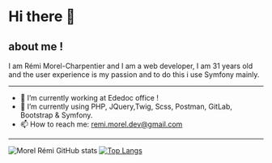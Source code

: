 # Hi there 👋


## about me ! 
 I am Rémi Morel-Charpentier and I am a web developer, I am 31 years old and the user experience is my passion and to do this i use Symfony mainly.
<!--
**MorelRemi17/MorelRemi17** is a ✨ _special_ ✨ repository because its `README.md` (this file) appears on your GitHub profile.

- 👯 I’m looking to collaborate on ...
- 🤔 I’m looking for help with ...
- 💬 Ask me about ...
- 📫 How to reach me: ...
- 😄 Pronouns: ...
- ⚡ Fun fact: ...
-->
***
- 🔭 I’m currently working at Ededoc office ! 
- 🌱 I’m currently using PHP, JQuery,Twig, Scss, Postman, GitLab, Bootstrap & Symfony.
- 📫 How to reach me: remi.morel.dev@gmail.com
***

![Morel Rémi GitHub stats](https://github-readme-stats.vercel.app/api?username=MorelRemi17&show_icons=true&theme=radical)
[![Top Langs](https://github-readme-stats.vercel.app/api/top-langs/?username=MorelRemi17&layout=compact)](https://github.com/anuraghazra/github-readme-stats)

